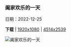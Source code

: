 ### 阖家欢乐的一天

日期：2022-12-25

**下载**  |  [1920x1080](https://cn.bing.com/th?id=OHR.BeverleyWestwood_ZH-CN3729041588_1920x1080.jpg)  |  [4514x2539](https://cn.bing.com/th?id=OHR.BeverleyWestwood_ZH-CN3729041588_UHD.jpg)

![阖家欢乐的一天](https://cn.bing.com/th?id=OHR.BeverleyWestwood_ZH-CN3729041588_1920x1080.jpg "贝弗利·韦斯特伍德，东约克郡，英格兰 (© Les Gibbon/Alamy)")

